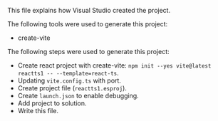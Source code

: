This file explains how Visual Studio created the project.

The following tools were used to generate this project:
- create-vite

The following steps were used to generate this project:
- Create react project with create-vite: `npm init --yes vite@latest reactts1 -- --template=react-ts`.
- Updating `vite.config.ts` with port.
- Create project file (`reactts1.esproj`).
- Create `launch.json` to enable debugging.
- Add project to solution.
- Write this file.

